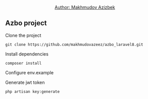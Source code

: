 <p align="center"><a href="https://cvd.ssv.uz" target="_blank">Author: Makhmudov Azizbek <azeezmakhmudov@gmail.com></a></p>

## Azbo project

Clone the project
```` 
git clone https://github.com/makhmudovazeez/azbo_laravel8.git
````

Install dependencies
```` 
composer install
````

Configure env.example

Generate jwt token

```` 
php artisan key:generate
````

